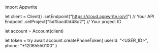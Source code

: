 import Appwrite

let client = Client()
    .setEndpoint("https://cloud.appwrite.io/v1") // Your API Endpoint
    .setProject("5df5acd0d48c2") // Your project ID

let account = Account(client)

let token = try await account.createPhoneToken(
    userId: "<USER_ID>",
    phone: "+12065550100"
)

